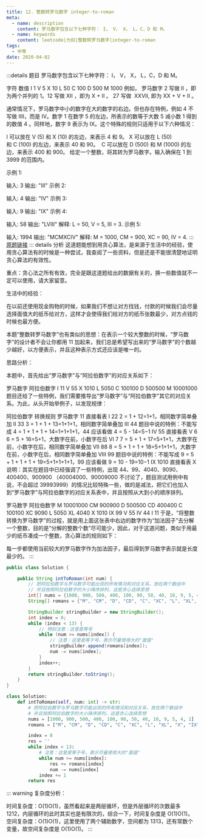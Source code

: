 ```yaml
---
title: 12. 整数转罗马数字 integer-to-roman
meta:
  - name: description
    content: 罗马数字包含以下七种字符： I， V， X， L，C，D 和 M。
  - name: keywords
    content: leetcode|力扣|整数转罗马数字|integer-to-roman
tags:
  - 中等
date: 2020-04-02
---
```


:::details 题目
罗马数字包含以下七种字符： I， V， X， L，C，D 和 M。

字符          数值
I             1
V             5
X             10
L             50
C             100
D             500
M             1000
例如， 罗马数字 2 写做 II ，即为两个并列的 1。12 写做 XII ，即为 X + II 。 27 写做  XXVII, 即为 XX + V + II 。

通常情况下，罗马数字中小的数字在大的数字的右边。但也存在特例，例如 4 不写做 IIII，而是 IV。数字 1 在数字 5 的左边，所表示的数等于大数 5 减小数 1 得到的数值 4 。同样地，数字 9 表示为 IX。这个特殊的规则只适用于以下六种情况：

I 可以放在 V (5) 和 X (10) 的左边，来表示 4 和 9。
X 可以放在 L (50) 和 C (100) 的左边，来表示 40 和 90。 
C 可以放在 D (500) 和 M (1000) 的左边，来表示 400 和 900。
给定一个整数，将其转为罗马数字。输入确保在 1 到 3999 的范围内。

示例 1:

输入: 3
输出: "III"
示例 2:

输入: 4
输出: "IV"
示例 3:

输入: 9
输出: "IX"
示例 4:

输入: 58
输出: "LVIII"
解释: L = 50, V = 5, III = 3.
示例 5:

输入: 1994
输出: "MCMXCIV"
解释: M = 1000, CM = 900, XC = 90, IV = 4.
:::
[原题链接](https://leetcode.com/problems/integer-to-roman)
::: details 分析
这道题能想到用贪心算法，是来源于生活中的经验，使用贪心算法有的时候是一种尝试，我查阅了一些资料，但是还是不能很清楚地证明贪心算法的有效性。

重点：贪心法之所有有效，完全是跟这道题给出的数据有关的，换一些数值就不一定可以使用，请大家留意。

生活中的经验：

在以前还使用现金购物的时候，如果我们不想让对方找钱，付款的时候我们会尽量选择面值大的纸币给对方，这样才会使得我们给对方的纸币张数最少，对方点钱的时候也最方便。

本题“整数转罗马数字”也有类似的思想：在表示一个较大整数的时候，“罗马数字”的设计者不会让你都用 11 加起来，我们总是希望写出来的“罗马数字”的个数越少越好，以方便表示，并且这种表示方式还应该是唯一的。

思路分析：

本题中，首先给出“罗马数字”与“阿拉伯数字”的对应关系如下：

罗马数字	阿拉伯数字
I	11
V	55
X	1010
L	5050
C	100100
D	500500
M	10001000
题目还给了一些特例，我们需要推导出“罗马数字”与“阿拉伯数字”其它的对应关系。为此，从头开始举例子，以发现规律：

阿拉伯数字	转换规则	罗马数字
11	直接看表	I
22	2 = 1 + 12=1+1，相同数字简单叠加	II
33	3 = 1 + 1 + 13=1+1+1，相同数字简单叠加	III
44	题目中说的特例：不能写成 4 = 1 + 1 + 1 + 14=1+1+1+1，44 应该看做 4 = 5 - 14=5−1	IV
55	直接看表	V
6	6 = 5 + 16=5+1，大数字在前，小数字在后	VI
7	7 = 5 + 1 + 17=5+1+1，大数字在前，小数字在后，相同数字简单叠加	VII
88	8 = 5 + 1 + 1 + 18=5+1+1+1，大数字在前，小数字在后，相同数字简单叠加	VIII
99	题目中说的特例：不能写成 9 = 5 + 1 + 1 + 1 + 19=5+1+1+1+1，99 应该看做 9 = 10 - 19=10−1	IX
1010	直接看表	X
说明：其实在题目中已经强调了一些特例，出现 44、99、4040、9090、400400、900900 （40004000、90009000 不讨论了，题目测试用例中有说，不会超过 39993999）的情况比较特殊一些，做的是减法，把它们也加入到“罗马数字”与阿拉伯数字的对应关系表中，并且按照从大到小的顺序排列。

罗马数字	阿拉伯数字
M	10001000
CM	900900
D	500500
CD	400400
C	100100
XC	9090
L	5050
XL	4040
X	1010
IX	99
V	55
IV	44
I	11
于是，“将整数转换为罗马数字”的过程，就是用上面这张表中右边的数字作为“加法因子”去分解一个整数，目的是“分解的整数个数”尽可能少，因此，对于这道问题，类似于用最少的纸币凑成一个整数，贪心算法的规则如下：

每一步都使用当前较大的罗马数字作为加法因子，最后得到罗马数字表示就是长度最少的。
:::

``` java
public class Solution {

    public String intToRoman(int num) {
        // 把阿拉伯数字与罗马数字可能出现的所有情况和对应关系，放在两个数组中
        // 并且按照阿拉伯数字的大小降序排列，这是贪心选择思想
        int[] nums = {1000, 900, 500, 400, 100, 90, 50, 40, 10, 9, 5, 4, 1};
        String[] romans = {"M", "CM", "D", "CD", "C", "XC", "L", "XL", "X", "IX", "V", "IV", "I"};

        StringBuilder stringBuilder = new StringBuilder();
        int index = 0;
        while (index < 13) {
            // 特别注意：这里是等号
            while (num >= nums[index]) {
                // 注意：这里是等于号，表示尽量使用大的"面值"
                stringBuilder.append(romans[index]);
                num -= nums[index];
            }
            index++;
        }
        return stringBuilder.toString();
    }
}
```

```python
class Solution:
    def intToRoman(self, num: int) -> str:
        # 把阿拉伯数字与罗马数字可能出现的所有情况和对应关系，放在两个数组中
        # 并且按照阿拉伯数字的大小降序排列，这是贪心选择思想
        nums = [1000, 900, 500, 400, 100, 90, 50, 40, 10, 9, 5, 4, 1]
        romans = ["M", "CM", "D", "CD", "C", "XC", "L", "XL", "X", "IX", "V", "IV", "I"]

        index = 0
        res = ''
        while index < 13:
            # 注意：这里是等于号，表示尽量使用大的"面值"
            while num >= nums[index]:
                res += romans[index]
                num -= nums[index]
            index += 1
        return res
```
::: warning
复杂度分析：

时间复杂度：O(1)O(1)，虽然看起来是两层循环，但是外层循环的次数最多 1212，内层循环的此时其实也是有限次的，综合一下，时间复杂度是 O(1)O(1)。
空间复杂度：O(1)O(1)，这里使用了两个辅助数字，空间都为 1313，还有常数个变量，故空间复杂度是 O(1)O(1)。
:::